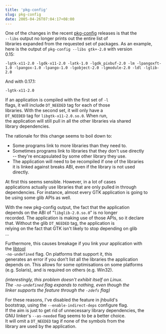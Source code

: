 ```yaml
---
title: 'pkg-config'
slug: pkg-config
date: 2005-04-26T07:04:17+08:00
---
```


One of the changes in the recent
[pkg-config](http://pkgconfig.freedesktop.org/) releases is that the\
`--libs` output no longer prints out the entire list of\
libraries expanded from the requested set of packages. As an example,\
here is the output of `pkg-config --libs gtk+-2.0` with version\
0.15:

    -lgtk-x11-2.0 -lgdk-x11-2.0 -latk-1.0 -lgdk_pixbuf-2.0 -lm -lpangoxft-1.0 -lpangox-1.0 -lpango-1.0 -lgobject-2.0 -lgmodule-2.0 -ldl -lglib-2.0

And with 0.17.1:

    -lgtk-x11-2.0

If an application is compiled with the first set of `-l`\
flags, it will include `DT_NEEDED` tag for each of those\
libraries. With the second set, it will only have a\
`DT_NEEDED` tag for `libgtk-x11-2.0.so.0`. When run,\
the application will still pull in all the other libraries via shared\
library dependencies.

The rationale for this change seems to boil down to:

-   Some programs link to more libraries than they need to.
-   Sometimes programs link to libraries that they don\'t use directly\
    \-- they\'re encapsulated by some other library they use.
-   The application will need to be recompiled if one of the libraries\
    it is linked against breaks ABI, even if the library is not used\
    directly.

At first this seems sensible. However, in a lot of cases\
applications actually use libraries that are only pulled in through\
dependencies. For instance, almost every GTK application is going to\
be using some glib APIs as well.

With the new pkg-config output, the fact that the application\
depends on the ABI of \"`libglib-2.0.so.0`\" is no longer\
recorded. The application is making use of those APIs, so it declare\
that. Without the glib `DT_NEEDED` tag, the application is\
relying on the fact that GTK isn\'t likely to stop depending on glib\
\...

Furthermore, this causes breakage if you link your application with\
the [libtool](http://www.gnu.org/software/libtool/)\
`-no-undefined` flag. On platforms that support it, this\
generates an error if you don\'t list all the libraries the application\
depends on. This allows for some optimisations on some platforms\
(e.g. Solaris), and is required on others (e.g. Win32).

*(interestingly, this problem doesn\'t exhibit itself on Linux.\
The `-no-undefined` flag expands to nothing, even though the\
linker supports the feature through the `-zdefs` flag)*

For these reasons, I\'ve disabled the feature in jhbuild\'s\
bootstrap, using the `--enable-indirect-deps` configure flag.\
If the aim is just to get rid of unnecessary library dependencies, the\
GNU linker\'s `--as-needed` flag seems to be a better choice.\
It will omit a `DT_NEEDED` tag if none of the symbols from the\
library are used by the application.
